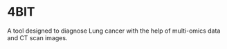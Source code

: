 # 4BIT
A tool designed to diagnose Lung cancer with the help of multi-omics data and CT scan images.
